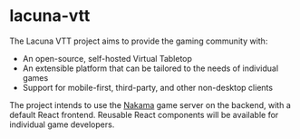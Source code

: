 # lacuna-vtt

The Lacuna VTT project aims to provide the gaming community with:

- An open-source, self-hosted Virtual Tabletop
- An extensible platform that can be tailored to the needs of individual games
- Support for mobile-first, third-party, and other non-desktop clients

The project intends to use the [Nakama](https://heroiclabs.com/nakama/) game server on the backend, with a default React frontend. Reusable React components will be available for individual game developers.
